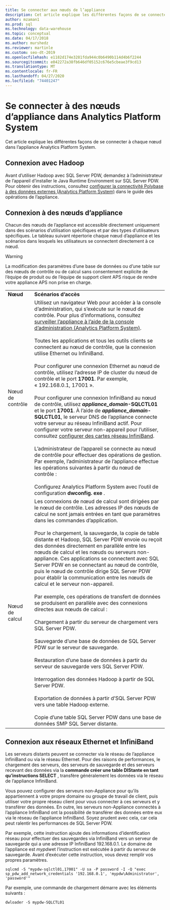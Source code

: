 ```yaml
---
title: Se connecter aux nœuds de l’appliance
description: Cet article explique les différentes façons de se connecter à chaque nœud dans l’appliance Analytics Platform System.
author: mzaman1
ms.prod: sql
ms.technology: data-warehouse
ms.topic: conceptual
ms.date: 04/17/2018
ms.author: murshedz
ms.reviewer: martinle
ms.custom: seo-dt-2019
ms.openlocfilehash: e1182d174e3281fda944c0b6490b114d4b6f2244
ms.sourcegitcommit: e042272a38fb646df05152c676e5cbeae3f9cd13
ms.translationtype: MT
ms.contentlocale: fr-FR
ms.lasthandoff: 04/27/2020
ms.locfileid: "74401247"
---
```

# <a name="connect-to-appliance-nodes-in-analytics-platform-system"></a>Se connecter à des nœuds d’appliance dans Analytics Platform System
Cet article explique les différentes façons de se connecter à chaque nœud dans l’appliance Analytics Platform System.  
  
## <a name="connecting-with-hadoop"></a>Connexion avec Hadoop  
Avant d’utiliser Hadoop avec SQL Server PDW, demandez à l’administrateur de l’appareil d’installer le Java Runtime Environment sur SQL Server PDW. Pour obtenir des instructions, consultez [configurer la connectivité Polybase à des données externes &#40;Analytics Platform System&#41;](configure-polybase-connectivity-to-external-data.md) dans le guide des opérations de l’appliance.  
  
## <a name="connecting-to-appliance-nodes"></a><a name="ConnectingToIndividualNodes"></a>Connexion à des nœuds d’appliance  
Chacun des nœuds de l’appliance est accessible directement uniquement dans des scénarios d’utilisation spécifiques et par des types d’utilisateurs spécifiques. Le tableau suivant répertorie chaque nœud d’appliance et les scénarios dans lesquels les utilisateurs se connectent directement à ce nœud.  
  
<!-- MISSING LINKS For information on the purpose of each node, see [Understanding SQL Server PDW &#40;SQL Server PDW&#41;](../sqlpdw/understanding-sql-server-pdw-sql-server-pdw.md).  -->  

> [!WARNING]  
> La modification des paramètres d’une base de données ou d’une table sur des nœuds de contrôle ou de calcul sans consentement explicite de l’équipe de produit ou de l’équipe de support client APS risque de rendre votre appliance APS non prise en charge.
  
|||  
|-|-|  
|**Nœud**|**Scénarios d’accès**|  
|Nœud de contrôle|Utilisez un navigateur Web pour accéder à la console d’administration, qui s’exécute sur le nœud de contrôle. Pour plus d’informations, consultez [surveiller l’appliance à l’aide de la console d’administration &#40;Analytics Platform System&#41;](monitor-the-appliance-by-using-the-admin-console.md).<br /><br />Toutes les applications et tous les outils clients se connectent au nœud de contrôle, que la connexion utilise Ethernet ou InfiniBand.<br /><br />Pour configurer une connexion Ethernet au nœud de contrôle, utilisez l’adresse IP de cluster du nœud de contrôle et le port **17001**. Par exemple, « 192.168.0.1, 17001 ».<br /><br />Pour configurer une connexion InfiniBand au nœud de contrôle, utilisez <strong> *appliance_domain*-SQLCTL01</strong> et le port **17001**. À l’aide de <strong> *appliance_domain*-SQLCTL01</strong>, le serveur DNS de l’appliance connecte votre serveur au réseau InfiniBand actif. Pour configurer votre serveur non-appareil pour l’utiliser, consultez [configurer des cartes réseau InfiniBand](configure-infiniband-network-adapters.md).<br /><br />L’administrateur de l’appareil se connecte au nœud de contrôle pour effectuer des opérations de gestion. Par exemple, l’administrateur de l’appliance effectue les opérations suivantes à partir du nœud de contrôle :<br /><br />Configurez Analytics Platform System avec l’outil de configuration **dwconfig. exe** .|  
|Nœud de calcul|Les connexions de nœud de calcul sont dirigées par le nœud de contrôle. Les adresses IP des nœuds de calcul ne sont jamais entrées en tant que paramètres dans les commandes d’application.<br /><br />Pour le chargement, la sauvegarde, la copie de table distante et Hadoop, SQL Server PDW envoie ou reçoit des données directement en parallèle entre les nœuds de calcul et les nœuds ou serveurs non-appliance. Ces applications se connectent avec SQL Server PDW en se connectant au nœud de contrôle, puis le nœud de contrôle dirige SQL Server PDW pour établir la communication entre les nœuds de calcul et le serveur non-appareil.<br /><br />Par exemple, ces opérations de transfert de données se produisent en parallèle avec des connexions directes aux nœuds de calcul :<br /><br />Chargement à partir du serveur de chargement vers SQL Server PDW.<br /><br />Sauvegarde d’une base de données de SQL Server PDW sur le serveur de sauvegarde.<br /><br />Restauration d’une base de données à partir du serveur de sauvegarde vers SQL Server PDW.<br /><br />Interrogation des données Hadoop à partir de SQL Server PDW.<br /><br />Exportation de données à partir d’SQL Server PDW vers une table Hadoop externe.<br /><br />Copie d’une table SQL Server PDW dans une base de données SMP SQL Server distante.|  
  
## <a name="connecting-to-the-ethernet-and-infiniband-networks"></a>Connexion aux réseaux Ethernet et InfiniBand  
Les serveurs distants peuvent se connecter via le réseau de l’appliance InfiniBand ou via le réseau Ethernet. Pour des raisons de performances, le chargement des serveurs, des serveurs de sauvegarde et des serveurs recevant des données via la **commande créer une table DIStante en tant qu’instructions SELECT** , transfère généralement les données via le réseau de l’appliance InfiniBand.  
  
Vous pouvez configurer des serveurs non-Appliance pour qu’ils appartiennent à votre propre domaine ou groupe de travail de client, puis utiliser votre propre réseau client pour vous connecter à ces serveurs et y transférer des données. En outre, les serveurs non-Appliance connectés à l’appliance InfiniBand ont la possibilité de transférer des données entre eux via le réseau de l’appliance InfiniBand. Soyez prudent avec cela, car cela peut ralentir les performances de SQL Server PDW.  
  
Par exemple, cette instruction ajoute des informations d’identification réseau pour effectuer des sauvegardes via InfiniBand vers un serveur de sauvegarde qui a une adresse IP InfiniBand 192.168.0.1. Le domaine de l’appliance est *mypdw*et l’instruction est exécutée à partir du serveur de sauvegarde. Avant d’exécuter cette instruction, vous devez remplir vos propres paramètres.  
  
```  
sqlcmd -S "mypdw-sqlctl01,17001" -U sa -P password -I -Q "exec sp_pdw_add_network_credentials '192.168.0.1', 'mypdw\Administrator', 'password'"  
```  
  
Par exemple, une commande de chargement démarre avec les éléments suivants :  
  
```  
dwloader -S mypdw-SQLCTL01  
```  
  
<!-- MISSING LINKS ## See Also  
[Configure an External Windows System To Receive Remote Table Copies Using InfiniBand &#40;SQL Server PDW&#41;](../sqlpdw/configure-an-external-windows-system-to-receive-remote-table-copies-using-infiniband-sql-server-pdw.md)  
[Common Metadata Query Examples &#40;SQL Server PDW&#41;](../sqlpdw/common-metadata-query-examples-sql-server-pdw.md)  -->  
  
